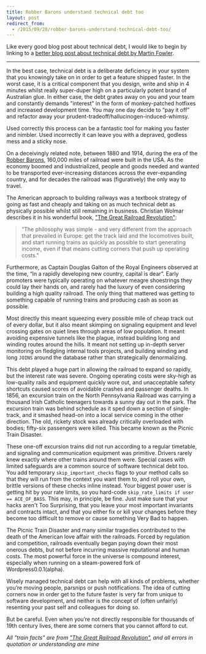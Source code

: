 ```yaml
---
title: Robber Barons understand technical debt too
layout: post
redirect_from:
  - /2015/09/20/robber-barons-understand-technical-debt-too/
---
```

Like every good blog post about technical debt, I would like to begin by linking to a [better blog post about technical debt by Martin Fowler](http://martinfowler.com/bliki/TechnicalDebt.html). 

--- 

In the best case, technical debt is a deliberate deficiency in your system that you knowingly take on in order to get a feature shipped faster. In the worst case, it is a critical component that you design, write and ship in 4 minutes whilst really super-duper high on a particularly potent brand of Australian glue. In either case, the debt grates away on you and your team and constantly demands "interest" in the form of monkey-patched hotfixes and increased development time. You may one day decide to “pay it off” and refactor away your prudent-tradeoff/hallucinogen-induced-whimsy.

Used correctly this process can be a fantastic tool for making you faster and nimbler. Used incorrectly it can leave you with a depraved, godless mess and a sticky nose.

On a deceivingly related note, between 1880 and 1914, during the era of the [Robber Barons](https://en.wikipedia.org/wiki/Robber_baron_(industrialist)), 160,000 miles of railroad were built in the USA. As the economy boomed and industrialized, people and goods needed and wanted to be transported ever-increasing distances across the ever-expanding country, and for decades the railroad was (figuratively) the only way to travel. 

The American approach to building railways was a textbook strategy of going as fast and cheaply and taking on as much technical debt as physically possible whilst still remaining in business. Christian Wolmar describes it in his wonderful book, ["The Great Railroad Revolution"](http://www.goodreads.com/book/show/13587231-the-great-railroad-revolution): 

> “The philosophy was simple - and very different from the approach that prevailed in Europe: get the track laid and the locomotives built, and start running trains as quickly as possible to start generating income, even if that means cutting corners that push up operating costs." 

Furthermore, as Captain Douglas Galton of the Royal Engineers observed at the time, “In a rapidly developing new country, capital is dear”. Early promoters were typically operating on whatever meagre shoestrings they could lay their hands on, and rarely had the luxury of even considering building a high quality railroad. The only thing that mattered was getting to something capable of running trains and producing cash as soon as possible. 

Most directly this meant squeezing every possible mile of cheap track out of every dollar, but it also meant skimping on signaling equipment and level crossing gates on quiet lines through areas of low population. It meant avoiding expensive tunnels like the plague, instead building long and winding routes around the hills. It meant not setting up in-depth server monitoring on fledgling internal tools projects, and building winding and long `JOINS` around the database rather than strategically denormalizing.

This debt played a huge part in allowing the railroad to expand so rapidly, but the interest rate was severe. Ongoing operating costs were sky-high as low-quality rails and equipment quickly wore out, and unacceptable safety shortcuts caused scores of avoidable crashes and passenger deaths. In 1856, an excursion train on the North Pennsylvania Railroad was carrying a thousand Irish Catholic teenagers towards a sunny day out in the park. The excursion train was behind schedule as it sped down a section of single-track, and it smashed head-on into a local service coming in the other direction. The old, rickety stock was already critically overloaded with bodies; fifty-six passengers were killed. This became known as the Picnic Train Disaster.

These one-off excursion trains did not run according to a regular timetable, and signaling and communication equipment was primitive. Drivers rarely knew exactly where other trains around them were. Special cases with limited safeguards are a common source of software technical debt too. You add temporary `skip_important_checks` flags to your method calls so that they will run from the context you want them to, and roll your own, brittle versions of these checks inline instead. Your biggest power user is getting hit by your rate limits, so you hard-code `skip_rate_limits if user == ACE_OF_BASS`. This may, in principle, be fine. Just make sure that your hacks aren't Too Surprising, that you leave your most important invariants and contracts intact, and that you either fix or kill your changes before they become too difficult to remove or cause something Very Bad to happen.

The Picnic Train Disaster and many similar tragedies contributed to the death of the American love affair with the railroads. Forced by regulation and competition, railroads eventually began paying down their most onerous debts, but not before incurring massive reputational and human costs. The most powerful force in the universe is compound interest, especially when running on a steam-powered fork of Wordpress0.0.1(alpha). 

Wisely managed technical debt can help with all kinds of problems, whether you’re moving people, parsnips or push notifications. The idea of cutting corners now in order get to the future faster is very far from unique to software development, and neither is the concept of (often unfairly) resenting your past self and colleagues for doing so.

But be careful. Even when you’re not directly responsible for thousands of 19th century lives, there are some corners that you cannot afford to cut.

*All "train facts" are from ["The Great Railroad Revolution"](http://www.goodreads.com/book/show/13587231-the-great-railroad-revolution), and all errors in quotation or understanding are mine*
